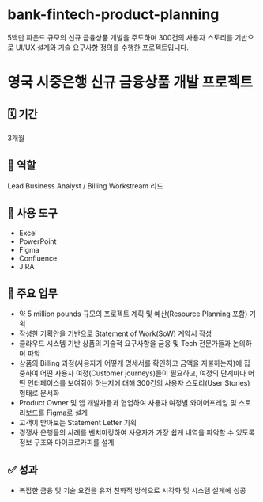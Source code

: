 # bank-fintech-product-planning
5백만 파운드 규모의 신규 금융상품 개발을 주도하며 300건의 사용자 스토리를 기반으로 UI/UX 설계와 기술 요구사항 정의를 수행한 프로젝트입니다.

# 영국 시중은행 신규 금융상품 개발 프로젝트

## 🗓 기간
3개월

## 🧩 역할
Lead Business Analyst / Billing Workstream 리드

## 🧰 사용 도구
- Excel
- PowerPoint
- Figma
- Confluence
- JIRA

## 📌 주요 업무
- 약 5 million pounds 규모의 프로젝트 계획 및 예산(Resource Planning 포함) 기획
- 작성한 기획안을 기반으로 Statement of Work(SoW) 계약서 작성
- 클라우드 시스템 기반 상품의 기술적 요구사항을 금융 및 Tech 전문가들과 논의하며 파악
- 상품의 Billing 과정(사용자가 어떻게 명세서를 확인하고 금액을 지불하는지)에 집중하여 어떤 사용자 여정(Customer journeys)들이 필요하고, 여정의 단계마다 어떤 인터페이스를 보여줘야 하는지에 대해 300건의 사용자 스토리(User Stories) 형태로 문서화
- Product Owner 및 앱 개발자들과 협업하여 사용자 여정별 와이어프레임 및 스토리보드를 Figma로 설계
- 고객이 받아보는 Statement Letter 기획
- 경쟁사 은행들의 사례를 벤치마킹하여 사용자가 가장 쉽게 내역을 파악할 수 있도록 정보 구조와 마이크로카피를 설계

## ✅ 성과
- 복잡한 금융 및 기술 요건을 유저 친화적 방식으로 시각화 및 시스템 설계에 성공
